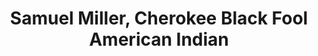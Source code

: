 ---
pid: ch113
title: Samuel Miller, Cherokee Black Fool American Indian
location_transcription: Parkway
coordinates: "[-75.169759924745, 39.957254027758]"
zipcode: '19132'
gen_neighborhood: North Philadelphia
neighborhood: Strawberry Mansion
outside_phl: 
age: '68'
age_range: 60-69
instagram: 
image_file_name: ch_113.jpg
proposal_transcription: Samuel Miller my grandpa is Cherokee BlackFoot from America
  and we should have a monument for everybody because if the Cherokee BlackFoot has
  a monument everybody's has a monument
topic: Inclusivity,Native Americans
topic_summary: 0, 0
type: Other No Form
keywords_other: 
credit: Phil Lockett
image_labels: 
twitter: 
facebook: 
permalink: "/monuments/ch113/"
layout: item-page
---